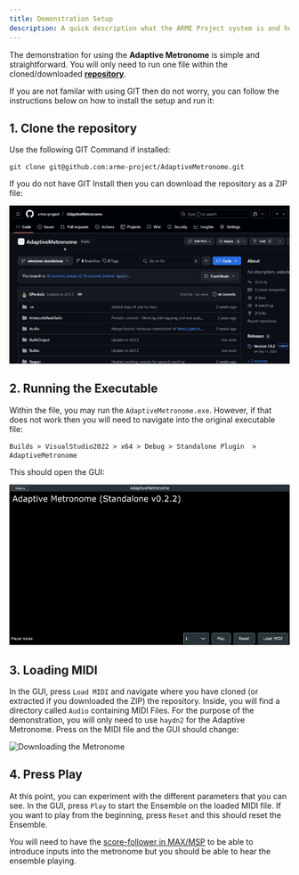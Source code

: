 ```yaml
---
title: Demonstration Setup
description: A quick description what the ARME Project system is and how it is used.
---
```


The demonstration for using the **Adaptive Metronome** is simple and straightforward. You will only need to run one file within the cloned/downloaded **[repository](https://github.com/arme-project/AdaptiveMetronome/tree/windows-standalone)**.

If you are not familar with using GIT then do not worry, you can follow the instructions below on how to install the setup and run it:

## 1. Clone the repository
Use the following GIT Command if installed:
```
git clone git@github.com:arme-project/AdaptiveMetronome.git
```

If you do not have GIT Install then you can download the repository as a ZIP file:

![Downloading the Metronome](../../../assets/juce-plugin/downloading-metronome.gif)

## 2. Running the Executable
Within the file, you may run the `AdaptiveMetronome.exe`. However, if that does not work then you will need to navigate into the original executable file: 

```
Builds > VisualStudio2022 > x64 > Debug > Standalone Plugin  > AdaptiveMetronome
```

This should open the GUI:

![Downloading the Metronome](../../../assets/juce-plugin/am-gui.png)

## 3. Loading MIDI
In the GUI, press `Load MIDI` and navigate where you have cloned (or extracted if you downloaded the ZIP) the repository. Inside, you will find a directory called `Audio` containing MIDI Files. For the purpose of the demonstration, you will only need to use `haydn2` for the Adaptive Metronome. Press on the MIDI file and the GUI should change:

![Downloading the Metronome](../../../assets/juce-plugin/loading-midi.gif)

## 4. Press Play
At this point, you can experiment with the different parameters that you can see. In the GUI, press `Play` to start the Ensemble on the loaded MIDI file. If you want to play from the beginning, press `Reset` and this should reset the Ensemble.

You will need to have the [score-follower in MAX/MSP](/am-system-docs/max-msp-patch/about/) to be able to introduce inputs into the metronome but you should be able to hear the ensemble playing.

